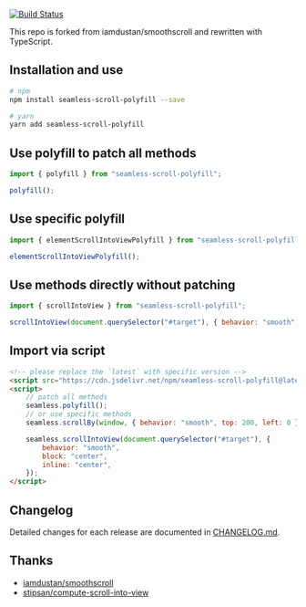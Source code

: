 [![Build Status](https://travis-ci.org/magic-akari/seamless-scroll-polyfill.svg?branch=master)](https://travis-ci.org/magic-akari/seamless-scroll-polyfill)

This repo is forked from iamdustan/smoothscroll and rewritten with TypeScript.

## Installation and use

```sh
# npm
npm install seamless-scroll-polyfill --save

# yarn
yarn add seamless-scroll-polyfill
```

## Use polyfill to patch all methods

```js
import { polyfill } from "seamless-scroll-polyfill";

polyfill();
```

## Use specific polyfill

```js
import { elementScrollIntoViewPolyfill } from "seamless-scroll-polyfill";

elementScrollIntoViewPolyfill();
```

## Use methods directly without patching

```js
import { scrollIntoView } from "seamless-scroll-polyfill";

scrollIntoView(document.querySelector("#target"), { behavior: "smooth", block: "center", inline: "center" });
```

## Import via script

```html
<!-- please replace the `latest` with specific version -->
<script src="https://cdn.jsdelivr.net/npm/seamless-scroll-polyfill@latest"></script>
<script>
    // patch all methods
    seamless.polyfill();
    // or use specific methods
    seamless.scrollBy(window, { behavior: "smooth", top: 200, left: 0 });

    seamless.scrollIntoView(document.querySelector("#target"), {
        behavior: "smooth",
        block: "center",
        inline: "center",
    });
</script>
```

## Changelog

Detailed changes for each release are documented in [CHANGELOG.md](./CHANGELOG.md).

## Thanks

-   [iamdustan/smoothscroll](https://github.com/iamdustan/smoothscroll)
-   [stipsan/compute-scroll-into-view](https://github.com/stipsan/compute-scroll-into-view)
